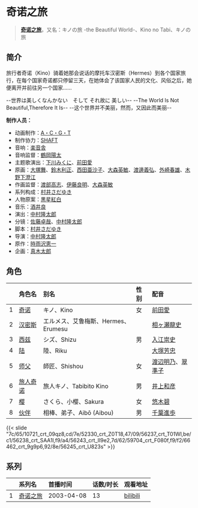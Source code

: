 # 奇诺之旅


> <u>**[奇诺之旅](https://bgm.tv/subject/1948)**</u>，又名：キノの旅 -the Beautiful World-、Kino no Tabi、キノの旅

## 简介

旅行者奇诺（Kino）骑着她那会说话的摩托车汉密斯（Hermes）到各个国家旅行，在每个国家奇诺都只停留三天，在她体会了该国家人民的文化、风俗之后，她便离开并前往另一个国家……

--世界は美しくなんかない　そして それ故に 美しい--
--The World Is Not Beautiful,Therefore It Is--
--这个世界并不美丽，然而，又因此而美丽--

**制作人员：**
- 动画制作：[A・C・G・T](https://bgm.tv/person/6093)
- 制作协力：[SHAFT](https://bgm.tv/person/2751)
- 音响：[楽音舎](https://bgm.tv/person/6132)
- 音响监督：[鶴岡陽太](https://bgm.tv/person/29)
- 主题歌演出：[下川みくに](https://bgm.tv/person/6810)、[前田愛](https://bgm.tv/person/4248)
- 原画：[大塚舞](https://bgm.tv/person/2901)、[鈴木利正](https://bgm.tv/person/3675)、[西田亜沙子](https://bgm.tv/person/620)、[大森英敏](https://bgm.tv/person/1144)、[渡邊義弘](https://bgm.tv/person/3104)、[外崎春雄](https://bgm.tv/person/1430)、[木野下澄江](https://bgm.tv/person/12878)
- 作画监督：[渡部高志](https://bgm.tv/person/172)、[伊藤良明](https://bgm.tv/person/2590)、[大森英敏](https://bgm.tv/person/1144)
- 系列构成：[村井さだゆき](https://bgm.tv/person/226)
- 人物原案：[黒星紅白](https://bgm.tv/person/6188)
- 音乐：[酒井良](https://bgm.tv/person/435)
- 演出：[中村隆太郎](https://bgm.tv/person/359)
- 分镜：[佐藤卓哉](https://bgm.tv/person/200)、[中村隆太郎](https://bgm.tv/person/359)
- 脚本：[村井さだゆき](https://bgm.tv/person/226)
- 导演：[中村隆太郎](https://bgm.tv/person/359)
- 原作：[時雨沢恵一](https://bgm.tv/person/1093)
- 企画：[真木太郎](https://bgm.tv/person/372)

## 角色

|     |   角色名   |   别名  | 性别 |  配音  |
|:--- |:------  |:----      |:---  |:--   |
| 1 | [奇诺](https://bgm.tv/character/10721) | キノ、Kino | 女 | [前田愛](https://bgm.tv/person/4248) |
| 2 | [汉密斯](https://bgm.tv/character/52330) | エルメス、艾鲁梅斯、Hermes、Erumesu |  | [相ヶ瀬龍史](https://bgm.tv/person/28116) |
| 3 | [西兹](https://bgm.tv/character/56237) | シズ、Shizu | 男 | [入江崇史](https://bgm.tv/person/31193) |
| 4 | [陆](https://bgm.tv/character/56238) | 陸、Riku |  | [大塚芳忠](https://bgm.tv/person/3879) |
| 5 | [师父](https://bgm.tv/character/56243) | 師匠、Shishou | 女 | [渡辺明乃](https://bgm.tv/person/4032)、[翠準子](https://bgm.tv/person/5525) |
| 6 | [旅人奇诺](https://bgm.tv/character/59704) | 旅人キノ、Tabibito Kino | 男 | [井上和彦](https://bgm.tv/person/1582) |
| 7 | [樱](https://bgm.tv/character/66462) | さくら、小樱、Sakura | 女 | [悠木碧](https://bgm.tv/person/5076) |
| 8 | [伙伴](https://bgm.tv/character/56245) | 相棒、弟子、Aibō (Aibou) | 男 | [千葉進歩](https://bgm.tv/person/3837) |

{{< slide "7c/65/10721_crt_09qz8,cd/7e/52330_crt_Z0T18,47/09/56237_crt_T01Wl,be/c1/56238_crt_SAA1l,f9/a4/56243_crt_II9e2,7d/62/59704_crt_F080f,f9/f2/66462_crt_9g9p6,92/8e/56245_crt_U823s" >}}

## 系列

|     |   系列名   |   首播时间  | 话数/时长  | 观看地址 |
|:---  |:------    |:----      |:---       |:---  |
| 1 |[奇诺之旅](https://bgm.tv/subject/1948)| 2003-04-08 | 13 | [bilibili](https://www.bilibili.com/bangumi/play/ss33327)  |




